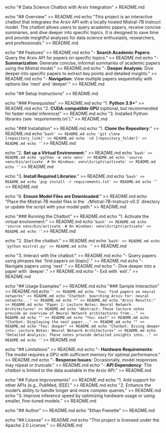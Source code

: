 echo "# Data Science Chatbot with Arxiv Integration" > README.md

echo "## Overview" >> README.md
echo "This project is an interactive chatbot that integrates the Arxiv API with a locally hosted Mistral-7B Instruct model. The chatbot allows users to query academic papers, receive concise summaries, and dive deeper into specific topics. It is designed to save time and provide insightful analyses for data science enthusiasts, researchers, and professionals." >> README.md

echo "## Features" >> README.md
echo "- **Search Academic Papers**: Query the Arxiv API for papers on specific topics." >> README.md
echo "- **Summarization**: Generate concise, informal summaries of academic papers using the Mistral model." >> README.md
echo "- **Deeper Analysis**: Dive deeper into specific papers to extract key points and detailed insights." >> README.md
echo "- **Navigation**: View multiple papers sequentially with options like 'next' and 'deeper'." >> README.md

echo "## Setup Instructions" >> README.md

echo "### Prerequisites" >> README.md
echo "1. **Python 3.9+**" >> README.md
echo "2. **CUDA-compatible GPU** (optional, but recommended for faster model inference)" >> README.md
echo "3. Installed Python libraries (see \`requirements.txt\`)." >> README.md

echo "### Installation" >> README.md
echo "1. **Clone the Repository**:" >> README.md
echo '```bash' >> README.md
echo 'git clone [repository_link]' >> README.md
echo 'cd [repository_folder]' >> README.md
echo '```' >> README.md

echo "2. **Set up a Virtual Environment**:" >> README.md
echo '```bash' >> README.md
echo 'python -m venv venv' >> README.md
echo 'source venv/bin/activate  # On Windows: venv\Scripts\activate' >> README.md
echo '```' >> README.md

echo "3. **Install Required Libraries**:" >> README.md
echo '```bash' >> README.md
echo 'pip install -r requirements.txt' >> README.md
echo '```' >> README.md

echo "4. **Ensure Model Files are Downloaded**:" >> README.md
echo "Place the Mistral-7B model files in the \`./Mistral-7B-Instruct-v0.3\` directory or update the script with your model path." >> README.md

echo "### Running the Chatbot" >> README.md
echo "1. Activate the virtual environment:" >> README.md
echo '```bash' >> README.md
echo 'source venv/bin/activate  # On Windows: venv\Scripts\activate' >> README.md
echo '```' >> README.md

echo "2. Start the chatbot:" >> README.md
echo '```bash' >> README.md
echo 'python mistral.py' >> README.md
echo '```' >> README.md

echo "3. Interact with the chatbot:" >> README.md
echo "- Query papers using phrases like \`find papers on [topic]\`." >> README.md
echo "- Navigate papers using \`next\`." >> README.md
echo "- Dive deeper into a paper with \`deeper\`." >> README.md
echo "- Exit with \`exit\`." >> README.md

echo "## Usage Examples" >> README.md
echo "### Sample Interaction" >> README.md
echo '```' >> README.md
echo "You: find papers on neural networks" >> README.md
echo "Chatbot: Searching Arxiv for: neural networks..." >> README.md
echo "" >> README.md
echo "Arxiv Results:" >> README.md
echo "Paper 1: Lecture Notes: Neural Network Architectures" >> README.md
echo "Abstract: These lecture notes provide an overview of Neural Network architectures from..." >> README.md
echo "" >> README.md
echo "You: next" >> README.md
echo "Chatbot: Displaying the next paper..." >> README.md
echo "" >> README.md
echo "You: deeper" >> README.md
echo "Chatbot: Diving deeper into: Lecture Notes: Neural Network Architectures" >> README.md
echo "Detailed Analysis: These notes provide detailed insights into..." >> README.md
echo '```' >> README.md

echo "## Limitations" >> README.md
echo "- **Hardware Requirements**: The model requires a GPU with sufficient memory for optimal performance." >> README.md
echo "- **Response Issues**: Occasionally, model responses may repeat or truncate." >> README.md
echo "- **API Dependency**: The chatbot is limited to the data available in the Arxiv API." >> README.md

echo "## Future Improvements" >> README.md
echo "1. Add support for other APIs (e.g., PubMed, IEEE)." >> README.md
echo "2. Enhance the model’s ability to handle longer and more complex queries." >> README.md
echo "3. Improve inference speed by optimizing hardware usage or using smaller, fine-tuned models." >> README.md

echo "## Author" >> README.md
echo "Ethan Frenette" >> README.md

echo "## License" >> README.md
echo "This project is licensed under the Apache 2.0 License." >> README.md
